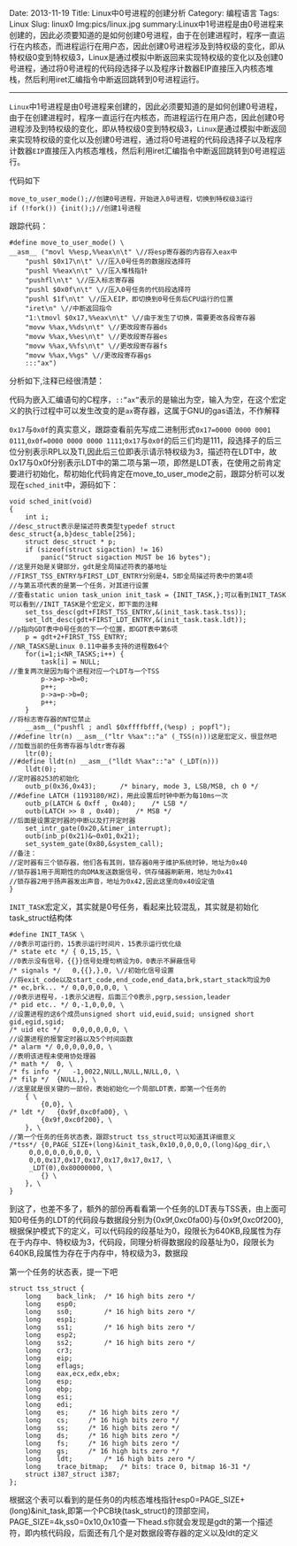 Date: 2013-11-19
Title: Linux中0号进程的创建分析
Category: 编程语言
Tags: Linux
Slug: linux0
Img:pics/linux.jpg
summary:Linux中1号进程是由0号进程来创建的，因此必须要知道的是如何创建0号进程，由于在创建进程时，程序一直运行在内核态，而进程运行在用户态，因此创建0号进程涉及到特权级的变化，即从特权级0变到特权级3，Linux是通过模拟中断返回来实现特权级的变化以及创建0号进程，通过将0号进程的代码段选择子以及程序计数器EIP直接压入内核态堆栈，然后利用iret汇编指令中断返回跳转到0号进程运行。

----------
`Linux`中1号进程是由0号进程来创建的，因此必须要知道的是如何创建0号进程，由于在创建进程时，程序一直运行在内核态，而进程运行在用户态，因此创建0号进程涉及到特权级的变化，即从特权级0变到特权级3，`Linux`是通过模拟中断返回来实现特权级的变化以及创建0号进程，通过将0号进程的代码段选择子以及程序计数器`EIP`直接压入内核态堆栈，然后利用iret汇编指令中断返回跳转到0号进程运行。

代码如下

	move_to_user_mode();//创建0号进程，开始进入0号进程，切换到特权级3运行
	if (!fork()) {init();｝//创建1号进程
跟踪代码：

    #define move_to_user_mode() \
    __asm__ ("movl %%esp,%%eax\n\t" \//将esp寄存器的内容存入eax中
    	"pushl $0x17\n\t" \//压入0号任务的数据段选择符
    	"pushl %%eax\n\t" \//压入堆栈指针
    	"pushfl\n\t" \//压入标志寄存器
    	"pushl $0x0f\n\t" \//压入0号任务的代码段选择符
    	"pushl $1f\n\t" \//压入EIP，即切换到0号任务后CPU运行的位置
    	"iret\n" \//中断返回指令
    	"1:\tmovl $0x17,%%eax\n\t" \//由于发生了切换，需要更改各段寄存器
    	"movw %%ax,%%ds\n\t" \//更改段寄存器ds
    	"movw %%ax,%%es\n\t" \//更改段寄存器es
    	"movw %%ax,%%fs\n\t" \//更改段寄存器fs
    	"movw %%ax,%%gs" \//更改段寄存器gs
    	:::"ax")
    
分析如下,注释已经很清楚：

代码为嵌入汇编语句的C程序，`::”ax”`表示的是输出为空，输入为空，在这个宏定义的执行过程中可以发生改变的是`ax`寄存器，这属于GNU的gas语法，不作解释

`0x17`与`0x0f`的真实意义，跟踪查看前先写成二进制形式`0x17=0000 0000 0001 0111`,`0x0f=0000 0000 0000 1111`;`0x17`与`0x0f`的后三们均是111，段选择子的后三位分别表示RPL以及TI,因此后三位即表示请示特权级为3，描述符在LDT中，故0x17与0x0f分别表示LDT中的第二项与第一项，即然是LDT表，在使用之前肯定要进行初始化，帮初始化代码肯定在move_to_user_mode之前，跟踪分析可以发现在`sched_init`中，源码如下：

    void sched_init(void)
    {
    	int i;
    //desc_struct表示是描述符表类型typedef struct desc_struct{a,b}desc_table[256];
    	struct desc_struct * p;
    	if (sizeof(struct sigaction) != 16)
    		panic("Struct sigaction MUST be 16 bytes");
    //这里开始是关键部分，gdt是全局描述符表的基地址
    //FIRST_TSS_ENTRY与FIRST_LDT_ENTRY分别是4，5即全局描述符表中的第4项
    //与第五项代表的是第一个任务，对其进行设置
    //查看static union task_union init_task = {INIT_TASK,};可以看到INIT_TASK可以看到//INIT_TASK是个宏定义，即下面的注释
    	set_tss_desc(gdt+FIRST_TSS_ENTRY,&(init_task.task.tss));
    	set_ldt_desc(gdt+FIRST_LDT_ENTRY,&(init_task.task.ldt));
    //p指向GDT表中0号任务的下一个位置，即GDT表中第6项
    	p = gdt+2+FIRST_TSS_ENTRY;
    //NR_TASKS是Linux 0.11中最多支持的进程数64个
    	for(i=1;i<NR_TASKS;i++) {
    		task[i] = NULL;
    //重复两次是因为每个进程对应一个LDT与一个TSS
    		p->a=p->b=0;
    		p++;
    		p->a=p->b=0;
    		p++;
    	}
    //将标志寄存器的NT位禁止
    	__asm__("pushfl ; andl $0xffffbfff,(%esp) ; popfl");
    //#define ltr(n) __asm__("ltr %%ax"::"a" (_TSS(n)))这是宏定义，很显然吧
    //加载当前的任务寄存器与ldtr寄存器
    	ltr(0);
    //#define lldt(n) __asm__("lldt %%ax"::"a" (_LDT(n)))
    	lldt(0);
    //定时器8253的初始化
    	outb_p(0x36,0x43);		/* binary, mode 3, LSB/MSB, ch 0 */
    //#define LATCH (1193180/HZ)，用此设置后时钟中断为每10ms一次
    	outb_p(LATCH & 0xff , 0x40);	/* LSB */
    	outb(LATCH >> 8 , 0x40);	/* MSB */
    //后面是设置定时器的中断以及打开定时器
    	set_intr_gate(0x20,&timer_interrupt);
    	outb(inb_p(0x21)&~0x01,0x21);
    	set_system_gate(0x80,&system_call);
    //备注：
    //定时器有三个锁存器，他们各有其则，锁存器0用于维护系统时钟，地址为0x40
    //锁存器1用于周期性的向DMA发送数据信号，供存储器刷新用，地址为0x41
    //锁存器2用于扬声器发出声音，地址为0x42,因此这里向0x40设定值
    }
    
`INIT_TASK`宏定义，其实就是0号任务，看起来比较混乱，其实就是初始化task_struct结构体
    
    #define INIT_TASK \
    //0表示可运行的，15表示运行时间片，15表示运行优化级
    /* state etc */	{ 0,15,15, \
    //0表示没有信号，{{}}信号处理句柄设为0，0表示不屏蔽信号
    /* signals */	0,{{},},0, \//初始化信号设置
    //将exit_code以及start_code,end_code,end_data,brk,start_stack均设为0
    /* ec,brk... */	0,0,0,0,0,0, \
    //0表示进程号，-1表示父进程，后面三个0表示,pgrp,session,leader
    /* pid etc.. */	0,-1,0,0,0, \
    //设置进程的这6个成员unsigned short uid,euid,suid; unsigned short gid,egid,sgid;
    /* uid etc */	0,0,0,0,0,0, \
    //设置进程的报警定时器以及5个时间函数
    /* alarm */	0,0,0,0,0,0, \
    //表明该进程未使用协处理器
    /* math */	0, \
    /* fs info */	-1,0022,NULL,NULL,NULL,0, \
    /* filp */	{NULL,}, \
    //这里就是很关键的一部份，表始初始化一个局部LDT表，即第一个任务的
    	{ \
    		{0,0}, \
    /* ldt */	{0x9f,0xc0fa00}, \
    		{0x9f,0xc0f200}, \
    	}, \
    //第一个任务的任务状态表，跟踪struct tss_struct可以知道其详细意义
    /*tss*/	{0,PAGE_SIZE+(long)&init_task,0x10,0,0,0,0,(long)&pg_dir,\
    	 0,0,0,0,0,0,0,0, \
    	 0,0,0x17,0x17,0x17,0x17,0x17,0x17, \
    	 _LDT(0),0x80000000, \
    		{} \
    	}, \
    }

到这了，也差不多了，额外的部份再看看第一个任务的LDT表与TSS表，由上面可知0号任务的LDT的代码段与数据段分别为{0x9f,0xc0fa00}与{0x9f,0xc0f200},根据保护模式下的定义，可以代码段的段基址为0，段限长为640KB,段属性为存在于内存中、特权级为3，代码段，同理分析得数据段的段基址为0，段限长为640KB,段属性为存在于内存中，特权级为3，数据段

第一个任务的状态表，提一下吧
    
    struct tss_struct {
    	long	back_link;	/* 16 high bits zero */
    	long	esp0;
    	long	ss0;		/* 16 high bits zero */
    	long	esp1;
    	long	ss1;		/* 16 high bits zero */
    	long	esp2;
    	long	ss2;		/* 16 high bits zero */
    	long	cr3;
    	long	eip;
    	long	eflags;
    	long	eax,ecx,edx,ebx;
    	long	esp;
    	long	ebp;
    	long	esi;
    	long	edi;
    	long	es;		/* 16 high bits zero */
    	long	cs;		/* 16 high bits zero */
    	long	ss;		/* 16 high bits zero */
    	long	ds;		/* 16 high bits zero */
    	long	fs;		/* 16 high bits zero */
    	long	gs;		/* 16 high bits zero */
    	long	ldt;		/* 16 high bits zero */
    	long	trace_bitmap;	/* bits: trace 0, bitmap 16-31 */
    	struct i387_struct i387;
    };
    
根据这个表可以看到的是任务0的内核态堆栈指针esp0=PAGE_SIZE+(long)&init_task,即第一个PCB块(task_struct)的顶部空间，PAGE_SIZE=4k,ss0=0x10,0x10查一下head.s你就会发现是gdt的第一个描述符，即内核代码段，后面还有几个是对数据段寄存器的定义以及ldt的定义